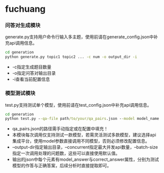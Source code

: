 # fuchuang

### 问答对生成模块

generate.py支持用户命令行输入多主题，使用前请在generate_config.json中补充api调用信息。

```cmd
cd generation
python generate.py topic1 topic2 ... -c num -o output_dir -i
```

* -c指定生成题目数量
* -o指定问答对输出目录
* -i查看当前配置信息

### 模型测试模块

test.py支持测试单个模型，使用前请在test_config.json中补充api调用信息。

```cmd
cd generation
python test.py --qa-file path/to/your/qa_pairs.json --model model_name --output-dir path/to/output --concurrent 10 --batch-size 20 
```

* qa_pairs.json的路径需手动指定或在配置中填充！
* 本模块每次调用仅支持测试一款模型，若需灵活测试多款模型，建议选择api集成平台，使用model参数直接调用不同模型，否则必须修改配置信息。
* –output-dir指定输出目录，–concurrent指定最大并发api数量，–batch-size指定一次调用处理的问题数，这些可以直接使用默认值。
* 输出的json中每个元素有model_answer与correct_answer属性，分别为测试模型的作答与正确答案，后续分析时直接提取即可。